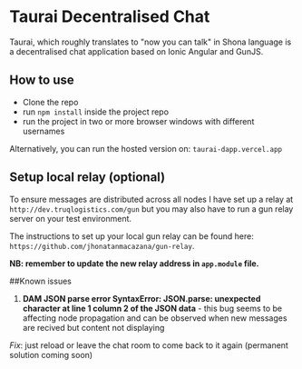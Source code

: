 # Taurai Decentralised Chat

Taurai, which roughly translates to "now you can talk" in Shona language is a decentralised chat application based on Ionic Angular and GunJS.

## How to use

- Clone the repo
- run `npm install` inside the project repo
- run the project in two or more browser windows with different usernames

Alternatively, you can run the hosted version on: `taurai-dapp.vercel.app`

## Setup local relay (optional)

To ensure messages are distributed across all nodes I have set up a relay at `http://dev.truqlogistics.com/gun` but you may also have to run a gun relay server on your test environment.

The instructions to set up your local gun relay can be found here: `https://github.com/jhonatanmacazana/gun-relay`.

**NB: remember to update the new relay address in `app.module` file.**

##Known issues

1. **DAM JSON parse error SyntaxError: JSON.parse: unexpected character at line 1 column 2 of the JSON data** - this bug seems to be affecting node propagation and can be observed when new messages are recived but content not displaying

*Fix*: just reload or leave the chat room to come back to it again (permanent solution coming soon)
